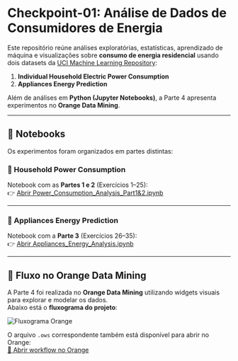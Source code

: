 # Checkpoint-01: Análise de Dados de Consumidores de Energia
Este repositório reúne análises exploratórias, estatísticas, aprendizado de máquina e visualizações sobre **consumo de energia residencial** usando dois datasets da [UCI Machine Learning Repository](https://archive.ics.uci.edu/):

1. **Individual Household Electric Power Consumption**  
2. **Appliances Energy Prediction**  

Além de análises em **Python (Jupyter Notebooks)**, a Parte 4 apresenta experimentos no **Orange Data Mining**.

---

## 📂 Notebooks

Os experimentos foram organizados em partes distintas:

### 🔹 Household Power Consumption
Notebook com as **Partes 1 e 2** (Exercícios 1–25):  
👉 [Abrir Power_Consumption_Analysis_Part1&2.ipynb](./Power_Consumption_Analysis_Part1&2.ipynb)

---

### 🔹 Appliances Energy Prediction
Notebook com a **Parte 3** (Exercícios 26–35):  
👉 [Abrir Appliances_Energy_Analysis.ipynb](./Appliances_Energy_Analysis.ipynb)

---

## 🎨 Fluxo no Orange Data Mining

A Parte 4 foi realizada no **Orange Data Mining** utilizando widgets visuais para explorar e modelar os dados.  
Abaixo está o **fluxograma do projeto**:

![Fluxograma Orange](imagens/fluxo_orange.png)

O arquivo `.ows` correspondente também está disponível para abrir no Orange:  
[📂 Abrir workflow no Orange](orange/Part4_Orange.ows)
